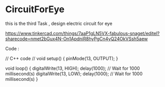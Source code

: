 # CircuitForEye

this is the third Task ,
design electric circuit for eye

https://www.tinkercad.com/things/7aaP1gLN5VX-fabulous-snaget/editel?sharecode=nmet2bGux4N-On1ApdniR8hyPgCn4yQ24OkVSsh5aew


Code :

// C++ code
//
void setup()
{
  pinMode(13, OUTPUT);
}

void loop()
{
  digitalWrite(13, HIGH);
  delay(1000); // Wait for 1000 millisecond(s)
  digitalWrite(13, LOW);
  delay(1000); // Wait for 1000 millisecond(s)
}
